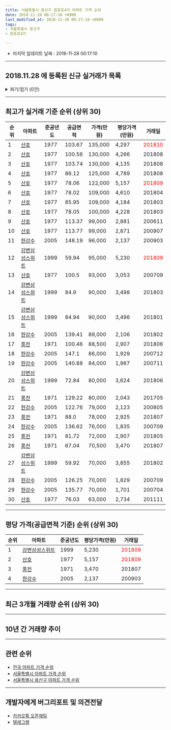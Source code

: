 ```yaml
---
title: 서울특별시 용산구 원효로4가 아파트 가격 순위
date: 2018-11-28 00:17:10 +0900
last_modified_at: 2018-11-28 00:17:10 +0900
tags:
- 서울특별시 용산구
- 원효로4가

---
```


* 마지막 업데이트 날짜 : 2018-11-28 00:17:10

---

## 2018.11.28 에 등록된 신규 실거래가 목록

<details>
<summary>펴기/접기 (0건)</summary>
<div markdown="1">

|아파트|준공년도|공급면적|가격(만원)|평당가격(만원)|거래일|
|---|---|---|---|---|---|
|없음||||||


</div>
</details>

---

## 최고가 실거래 기준 순위 (상위 30)


|순위|아파트|준공년도|공급면적|가격(만원)|평당가격(만원)|거래일|
|---|---|---|---|---|---|---|
|1|[산호](https://search.naver.com/search.naver?query=%EC%84%9C%EC%9A%B8%ED%8A%B9%EB%B3%84%EC%8B%9C+%EC%9A%A9%EC%82%B0%EA%B5%AC+%EC%9B%90%ED%9A%A8%EB%A1%9C4%EA%B0%80+%EC%82%B0%ED%98%B8)|1977|103.67|135,000|4,297|<span style="color:red">201810</span>|
|2|[산호](https://search.naver.com/search.naver?query=%EC%84%9C%EC%9A%B8%ED%8A%B9%EB%B3%84%EC%8B%9C+%EC%9A%A9%EC%82%B0%EA%B5%AC+%EC%9B%90%ED%9A%A8%EB%A1%9C4%EA%B0%80+%EC%82%B0%ED%98%B8)|1977|100.56|130,000|4,266|201808|
|3|[산호](https://search.naver.com/search.naver?query=%EC%84%9C%EC%9A%B8%ED%8A%B9%EB%B3%84%EC%8B%9C+%EC%9A%A9%EC%82%B0%EA%B5%AC+%EC%9B%90%ED%9A%A8%EB%A1%9C4%EA%B0%80+%EC%82%B0%ED%98%B8)|1977|103.74|130,000|4,135|201808|
|4|[산호](https://search.naver.com/search.naver?query=%EC%84%9C%EC%9A%B8%ED%8A%B9%EB%B3%84%EC%8B%9C+%EC%9A%A9%EC%82%B0%EA%B5%AC+%EC%9B%90%ED%9A%A8%EB%A1%9C4%EA%B0%80+%EC%82%B0%ED%98%B8)|1977|86.12|125,000|4,789|201808|
|5|[산호](https://search.naver.com/search.naver?query=%EC%84%9C%EC%9A%B8%ED%8A%B9%EB%B3%84%EC%8B%9C+%EC%9A%A9%EC%82%B0%EA%B5%AC+%EC%9B%90%ED%9A%A8%EB%A1%9C4%EA%B0%80+%EC%82%B0%ED%98%B8)|1977|78.06|122,000|5,157|<span style="color:red">201809</span>|
|6|[산호](https://search.naver.com/search.naver?query=%EC%84%9C%EC%9A%B8%ED%8A%B9%EB%B3%84%EC%8B%9C+%EC%9A%A9%EC%82%B0%EA%B5%AC+%EC%9B%90%ED%9A%A8%EB%A1%9C4%EA%B0%80+%EC%82%B0%ED%98%B8)|1977|78.02|109,000|4,610|201804|
|7|[산호](https://search.naver.com/search.naver?query=%EC%84%9C%EC%9A%B8%ED%8A%B9%EB%B3%84%EC%8B%9C+%EC%9A%A9%EC%82%B0%EA%B5%AC+%EC%9B%90%ED%9A%A8%EB%A1%9C4%EA%B0%80+%EC%82%B0%ED%98%B8)|1977|85.95|109,000|4,184|201803|
|8|[산호](https://search.naver.com/search.naver?query=%EC%84%9C%EC%9A%B8%ED%8A%B9%EB%B3%84%EC%8B%9C+%EC%9A%A9%EC%82%B0%EA%B5%AC+%EC%9B%90%ED%9A%A8%EB%A1%9C4%EA%B0%80+%EC%82%B0%ED%98%B8)|1977|78.05|100,000|4,228|201803|
|9|[산호](https://search.naver.com/search.naver?query=%EC%84%9C%EC%9A%B8%ED%8A%B9%EB%B3%84%EC%8B%9C+%EC%9A%A9%EC%82%B0%EA%B5%AC+%EC%9B%90%ED%9A%A8%EB%A1%9C4%EA%B0%80+%EC%82%B0%ED%98%B8)|1977|113.37|99,000|2,881|200611|
|10|[산호](https://search.naver.com/search.naver?query=%EC%84%9C%EC%9A%B8%ED%8A%B9%EB%B3%84%EC%8B%9C+%EC%9A%A9%EC%82%B0%EA%B5%AC+%EC%9B%90%ED%9A%A8%EB%A1%9C4%EA%B0%80+%EC%82%B0%ED%98%B8)|1977|113.77|99,000|2,871|200907|
|11|[한강수](https://search.naver.com/search.naver?query=%EC%84%9C%EC%9A%B8%ED%8A%B9%EB%B3%84%EC%8B%9C+%EC%9A%A9%EC%82%B0%EA%B5%AC+%EC%9B%90%ED%9A%A8%EB%A1%9C4%EA%B0%80+%ED%95%9C%EA%B0%95%EC%88%98)|2005|148.19|96,000|2,137|200903|
|12|[강변삼성스위트](https://search.naver.com/search.naver?query=%EC%84%9C%EC%9A%B8%ED%8A%B9%EB%B3%84%EC%8B%9C+%EC%9A%A9%EC%82%B0%EA%B5%AC+%EC%9B%90%ED%9A%A8%EB%A1%9C4%EA%B0%80+%EA%B0%95%EB%B3%80%EC%82%BC%EC%84%B1%EC%8A%A4%EC%9C%84%ED%8A%B8)|1999|59.94|95,000|5,230|<span style="color:red">201809</span>|
|13|[산호](https://search.naver.com/search.naver?query=%EC%84%9C%EC%9A%B8%ED%8A%B9%EB%B3%84%EC%8B%9C+%EC%9A%A9%EC%82%B0%EA%B5%AC+%EC%9B%90%ED%9A%A8%EB%A1%9C4%EA%B0%80+%EC%82%B0%ED%98%B8)|1977|100.5|93,000|3,053|200709|
|14|[강변삼성스위트](https://search.naver.com/search.naver?query=%EC%84%9C%EC%9A%B8%ED%8A%B9%EB%B3%84%EC%8B%9C+%EC%9A%A9%EC%82%B0%EA%B5%AC+%EC%9B%90%ED%9A%A8%EB%A1%9C4%EA%B0%80+%EA%B0%95%EB%B3%80%EC%82%BC%EC%84%B1%EC%8A%A4%EC%9C%84%ED%8A%B8)|1999|84.9|90,000|3,498|201803|
|15|[강변삼성스위트](https://search.naver.com/search.naver?query=%EC%84%9C%EC%9A%B8%ED%8A%B9%EB%B3%84%EC%8B%9C+%EC%9A%A9%EC%82%B0%EA%B5%AC+%EC%9B%90%ED%9A%A8%EB%A1%9C4%EA%B0%80+%EA%B0%95%EB%B3%80%EC%82%BC%EC%84%B1%EC%8A%A4%EC%9C%84%ED%8A%B8)|1999|84.94|90,000|3,496|201801|
|16|[한강수](https://search.naver.com/search.naver?query=%EC%84%9C%EC%9A%B8%ED%8A%B9%EB%B3%84%EC%8B%9C+%EC%9A%A9%EC%82%B0%EA%B5%AC+%EC%9B%90%ED%9A%A8%EB%A1%9C4%EA%B0%80+%ED%95%9C%EA%B0%95%EC%88%98)|2005|139.41|89,000|2,106|201802|
|17|[풍전](https://search.naver.com/search.naver?query=%EC%84%9C%EC%9A%B8%ED%8A%B9%EB%B3%84%EC%8B%9C+%EC%9A%A9%EC%82%B0%EA%B5%AC+%EC%9B%90%ED%9A%A8%EB%A1%9C4%EA%B0%80+%ED%92%8D%EC%A0%84)|1971|100.46|88,500|2,907|201806|
|18|[한강수](https://search.naver.com/search.naver?query=%EC%84%9C%EC%9A%B8%ED%8A%B9%EB%B3%84%EC%8B%9C+%EC%9A%A9%EC%82%B0%EA%B5%AC+%EC%9B%90%ED%9A%A8%EB%A1%9C4%EA%B0%80+%ED%95%9C%EA%B0%95%EC%88%98)|2005|147.1|86,000|1,929|200712|
|19|[한강수](https://search.naver.com/search.naver?query=%EC%84%9C%EC%9A%B8%ED%8A%B9%EB%B3%84%EC%8B%9C+%EC%9A%A9%EC%82%B0%EA%B5%AC+%EC%9B%90%ED%9A%A8%EB%A1%9C4%EA%B0%80+%ED%95%9C%EA%B0%95%EC%88%98)|2005|140.88|84,000|1,967|200711|
|20|[강변삼성스위트](https://search.naver.com/search.naver?query=%EC%84%9C%EC%9A%B8%ED%8A%B9%EB%B3%84%EC%8B%9C+%EC%9A%A9%EC%82%B0%EA%B5%AC+%EC%9B%90%ED%9A%A8%EB%A1%9C4%EA%B0%80+%EA%B0%95%EB%B3%80%EC%82%BC%EC%84%B1%EC%8A%A4%EC%9C%84%ED%8A%B8)|1999|72.84|80,000|3,624|201806|
|21|[풍전](https://search.naver.com/search.naver?query=%EC%84%9C%EC%9A%B8%ED%8A%B9%EB%B3%84%EC%8B%9C+%EC%9A%A9%EC%82%B0%EA%B5%AC+%EC%9B%90%ED%9A%A8%EB%A1%9C4%EA%B0%80+%ED%92%8D%EC%A0%84)|1971|129.22|80,000|2,043|201705|
|22|[한강수](https://search.naver.com/search.naver?query=%EC%84%9C%EC%9A%B8%ED%8A%B9%EB%B3%84%EC%8B%9C+%EC%9A%A9%EC%82%B0%EA%B5%AC+%EC%9B%90%ED%9A%A8%EB%A1%9C4%EA%B0%80+%ED%95%9C%EA%B0%95%EC%88%98)|2005|122.76|79,000|2,123|200805|
|23|[풍전](https://search.naver.com/search.naver?query=%EC%84%9C%EC%9A%B8%ED%8A%B9%EB%B3%84%EC%8B%9C+%EC%9A%A9%EC%82%B0%EA%B5%AC+%EC%9B%90%ED%9A%A8%EB%A1%9C4%EA%B0%80+%ED%92%8D%EC%A0%84)|1971|88.0|78,000|2,925|201807|
|24|[한강수](https://search.naver.com/search.naver?query=%EC%84%9C%EC%9A%B8%ED%8A%B9%EB%B3%84%EC%8B%9C+%EC%9A%A9%EC%82%B0%EA%B5%AC+%EC%9B%90%ED%9A%A8%EB%A1%9C4%EA%B0%80+%ED%95%9C%EA%B0%95%EC%88%98)|2005|136.62|76,000|1,835|200709|
|25|[풍전](https://search.naver.com/search.naver?query=%EC%84%9C%EC%9A%B8%ED%8A%B9%EB%B3%84%EC%8B%9C+%EC%9A%A9%EC%82%B0%EA%B5%AC+%EC%9B%90%ED%9A%A8%EB%A1%9C4%EA%B0%80+%ED%92%8D%EC%A0%84)|1971|81.72|72,000|2,907|201805|
|26|[풍전](https://search.naver.com/search.naver?query=%EC%84%9C%EC%9A%B8%ED%8A%B9%EB%B3%84%EC%8B%9C+%EC%9A%A9%EC%82%B0%EA%B5%AC+%EC%9B%90%ED%9A%A8%EB%A1%9C4%EA%B0%80+%ED%92%8D%EC%A0%84)|1971|67.04|70,500|3,470|201807|
|27|[강변삼성스위트](https://search.naver.com/search.naver?query=%EC%84%9C%EC%9A%B8%ED%8A%B9%EB%B3%84%EC%8B%9C+%EC%9A%A9%EC%82%B0%EA%B5%AC+%EC%9B%90%ED%9A%A8%EB%A1%9C4%EA%B0%80+%EA%B0%95%EB%B3%80%EC%82%BC%EC%84%B1%EC%8A%A4%EC%9C%84%ED%8A%B8)|1999|59.92|70,000|3,855|201802|
|28|[한강수](https://search.naver.com/search.naver?query=%EC%84%9C%EC%9A%B8%ED%8A%B9%EB%B3%84%EC%8B%9C+%EC%9A%A9%EC%82%B0%EA%B5%AC+%EC%9B%90%ED%9A%A8%EB%A1%9C4%EA%B0%80+%ED%95%9C%EA%B0%95%EC%88%98)|2005|126.25|70,000|1,829|200709|
|29|[한강수](https://search.naver.com/search.naver?query=%EC%84%9C%EC%9A%B8%ED%8A%B9%EB%B3%84%EC%8B%9C+%EC%9A%A9%EC%82%B0%EA%B5%AC+%EC%9B%90%ED%9A%A8%EB%A1%9C4%EA%B0%80+%ED%95%9C%EA%B0%95%EC%88%98)|2005|135.77|70,000|1,701|200704|
|30|[산호](https://search.naver.com/search.naver?query=%EC%84%9C%EC%9A%B8%ED%8A%B9%EB%B3%84%EC%8B%9C+%EC%9A%A9%EC%82%B0%EA%B5%AC+%EC%9B%90%ED%9A%A8%EB%A1%9C4%EA%B0%80+%EC%82%B0%ED%98%B8)|1977|76.03|63,000|2,734|201111|


---

## 평당 가격(공급면적 기준) 순위 (상위 30)


|순위|아파트|준공년도|평당가격(만원)|거래일|
|---|---|---|---|---|
|1|[강변삼성스위트](https://search.naver.com/search.naver?query=%EC%84%9C%EC%9A%B8%ED%8A%B9%EB%B3%84%EC%8B%9C+%EC%9A%A9%EC%82%B0%EA%B5%AC+%EC%9B%90%ED%9A%A8%EB%A1%9C4%EA%B0%80+%EA%B0%95%EB%B3%80%EC%82%BC%EC%84%B1%EC%8A%A4%EC%9C%84%ED%8A%B8)|1999|5,230|<span style="color:red">201809</span>|
|2|[산호](https://search.naver.com/search.naver?query=%EC%84%9C%EC%9A%B8%ED%8A%B9%EB%B3%84%EC%8B%9C+%EC%9A%A9%EC%82%B0%EA%B5%AC+%EC%9B%90%ED%9A%A8%EB%A1%9C4%EA%B0%80+%EC%82%B0%ED%98%B8)|1977|5,157|<span style="color:red">201809</span>|
|3|[풍전](https://search.naver.com/search.naver?query=%EC%84%9C%EC%9A%B8%ED%8A%B9%EB%B3%84%EC%8B%9C+%EC%9A%A9%EC%82%B0%EA%B5%AC+%EC%9B%90%ED%9A%A8%EB%A1%9C4%EA%B0%80+%ED%92%8D%EC%A0%84)|1971|3,470|201807|
|4|[한강수](https://search.naver.com/search.naver?query=%EC%84%9C%EC%9A%B8%ED%8A%B9%EB%B3%84%EC%8B%9C+%EC%9A%A9%EC%82%B0%EA%B5%AC+%EC%9B%90%ED%9A%A8%EB%A1%9C4%EA%B0%80+%ED%95%9C%EA%B0%95%EC%88%98)|2005|2,137|200903|


---

## 최근 3개월 거래량 순위 (상위 30)


<div style="width:100%;">
    <canvas id="deal_count_ranking" height="250"></canvas>
</div>


<script>
new Chart(document.getElementById("deal_count_ranking"), {
    type: 'horizontalBar',
    data: {
        labels: ['산호', '강변삼성스위트'],
        datasets: [{
            label: '실거래 수',
            data: [2, 1],
            borderColor: "rgba(255, 0, 128, 1)",
            backgroundColor: "rgba(255, 0, 128, 0.5)",
            fill: false,
        }]
    },
    options: {
        responsive: true,
        title: {
            display: true,
            text: '최근 3개월 거래량 순위'
        },
        tooltips: {
            mode: 'index',
            intersect: false,
            callbacks: {
                title: function(tooltipItems, data) {
                    return "실거래 수:";
                },
                label: function(tooltipItem, data) {
                    return data.labels[tooltipItem.index] + ": " + tooltipItem.xLabel;
                }
            }
        },
        hover: {
            mode: 'nearest',
            intersect: true
        },
        scales: {
            xAxes: [{
                display: true,
                scaleLabel: {
                    display: true,
                    labelString: '실거래 수'
                },
                ticks: {
                    suggestedMin: 0,
                }
            }],
            yAxes: [{
                display: true,
                ticks: {
                    autoSkip: false,
                    callback: function(value, index, values) {
                        if (value.length > 15)
                            return value.substr(0, 13) + "...";
                        else
                            return value;
                    }
                },
                scaleLabel: {
                    display: false,
                }
            }]
        }
    }
});

</script>


---

## 10년 간 거래량 추이


<div style="width:100%;">
    <canvas id="deal_progress" height="250"></canvas>
</div>

<script>
new Chart(document.getElementById("deal_progress"), {
    type: 'line',
    data: {
        labels: ['200811','200812','200901','200902','200903','200904','200905','200906','200907','200908','200909','200910','200911','200912','201001','201002','201003','201004','201005','201006','201007','201008','201009','201010','201011','201012','201101','201102','201103','201104','201105','201106','201107','201108','201109','201110','201111','201112','201201','201202','201203','201204','201205','201206','201207','201208','201209','201210','201211','201212','201301','201302','201303','201304','201305','201306','201307','201308','201309','201310','201311','201312','201401','201402','201403','201404','201405','201406','201407','201408','201409','201410','201411','201412','201501','201502','201503','201504','201505','201506','201507','201508','201509','201510','201511','201512','201601','201602','201603','201604','201605','201606','201607','201608','201609','201610','201611','201612','201701','201702','201703','201704','201705','201706','201707','201708','201709','201710','201711','201712','201801','201802','201803','201804','201805','201806','201807','201808','201809','201810','201811'],
        datasets: [{
            label: '실거래 수',
            pointRadius: 1,
            data: [0, 2, 1, 3, 2, 1, 3, 4, 3, 8, 3, 2, 3, 0, 4, 4, 2, 0, 2, 1, 0, 1, 0, 2, 1, 3, 3, 2, 2, 1, 3, 0, 1, 3, 4, 0, 4, 0, 1, 2, 0, 0, 3, 1, 1, 0, 0, 3, 1, 0, 0, 1, 3, 1, 2, 4, 0, 4, 4, 7, 2, 2, 1, 1, 3, 6, 2, 1, 7, 2, 9, 3, 5, 5, 6, 6, 16, 10, 6, 5, 10, 3, 8, 3, 1, 3, 4, 2, 3, 4, 12, 12, 14, 5, 15, 7, 4, 2, 1, 6, 5, 14, 12, 6, 11, 3, 3, 0, 6, 7, 8, 6, 6, 2, 6, 4, 3, 4, 2, 1, 0],
            borderColor: "rgba(255, 201, 14, 1)",
            backgroundColor: "rgba(255, 201, 14, 0.5)",
            fill: true,
        }]
    },
    options: {
        responsive: true,
        title: {
            display: true,
            text: '10년간 거래량 추이'
        },
        tooltips: {
            mode: 'index',
            intersect: false,
        },
        hover: {
            mode: 'nearest',
            intersect: true
        },
        scales: {
            xAxes: [{
                display: true,
                scaleLabel: {
                    display: true,
                    labelString: '년/월'
                }
            }],
            yAxes: [{
                display: true,
                ticks: {
                    suggestedMin: 0,
                },
                scaleLabel: {
                    display: true,
                    labelString: '실거래 수'
                }
            }]
        }
    }
});

</script>


---

## 관련 순위

- [전국 아파트 가격 순위](https://inasie.github.io/apt-ranking/전국)
- [서울특별시 아파트 가격 순위](https://inasie.github.io/apt-ranking/서울특별시)
- [서울특별시 용산구 아파트 가격 순위](https://inasie.github.io/apt-ranking/서울특별시-용산구)


---

## 개발자에게 버그리포트 및 의견전달

- [카카오톡 오픈채팅](https://open.kakao.com/o/gLJUAP4)
- [텔레그램](https://t.me/inasie)

